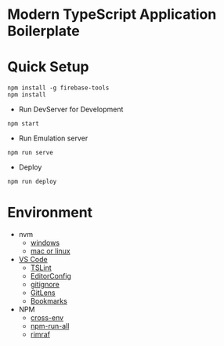 # Modern TypeScript Application Boilerplate

# Quick Setup

```
npm install -g firebase-tools
npm install
```

* Run DevServer for Development
```
npm start
```

* Run Emulation server
```
npm run serve
```

* Deploy
```
npm run deploy
```

# Environment

* nvm
  * [windows](https://github.com/coreybutler/nvm-windows)
  * [mac or linux](https://github.com/creationix/nvm)
* [VS Code](https://code.visualstudio.com/)
  * [TSLint](https://marketplace.visualstudio.com/items?itemName=eg2.tslint)
  * [EditorConfig](https://marketplace.visualstudio.com/items?itemName=EditorConfig.EditorConfig)
  * [gitignore](https://marketplace.visualstudio.com/items?itemName=michelemelluso.gitignore)
  * [GitLens](https://marketplace.visualstudio.com/items?itemName=eamodio.gitlens)
  * [Bookmarks](https://marketplace.visualstudio.com/items?itemName=alefragnani.Bookmarks)
* NPM
  * [cross-env](https://github.com/kentcdodds/cross-env)
  * [npm-run-all](https://github.com/mysticatea/npm-run-all)
  * [rimraf](https://github.com/isaacs/rimraf)
